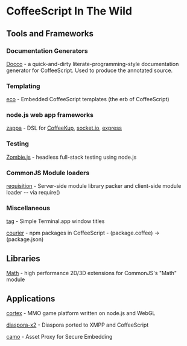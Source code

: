 # CoffeeScript In The Wild

## Tools and Frameworks

### Documentation Generators
[Docco](http://jashkenas.github.com/docco/) - a quick-and-dirty literate-programming-style documentation generator for CoffeeScript. Used to produce the annotated source.

### Templating
[eco](http://github.com/sstephenson/eco) - Embedded CoffeeScript templates (the erb of CoffeeScript)

### node.js web app frameworks
[zappa](http://github.com/mauricemach/zappa) - DSL for [CoffeeKup](http://github.com/mauricemach/coffeekup), [socket.io](http://github.com/LearnBoost/Socket.IO), [express](http://github.com/visionmedia/express)

### Testing
[Zombie.js](http://zombie.labnotes.org) - headless full-stack testing using node.js

### CommonJS Module loaders
[requisition](http://github.com/feisty/requisition) - Server-side module library packer and client-side module loader -- via require()

### Miscellaneous
[tag](http://github.com/feisty/tag) - Simple Terminal.app window titles

[courier](http://github.com/feisty/courier) - npm packages in CoffeeScript - (package.coffee) -> (package.json)

## Libraries
[Math](http://github.com/feisty/math) - high performance 2D/3D extensions for CommonJS's "Math" module

## Applications
[cortex](http://github.com/feisty) - MMO game platform written on node.js and WebGL

[diaspora-x2](http://github.com/bnolan/diaspora-x2) - Diaspora ported to XMPP and CoffeeScript

[camo](https://github.com/atmos/camo) - Asset Proxy for Secure Embedding
